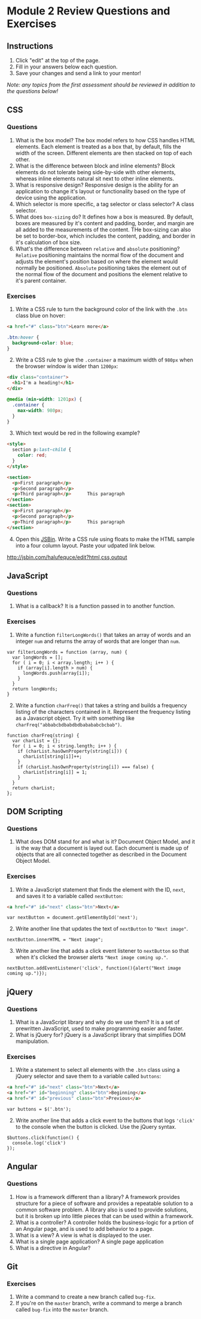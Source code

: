 # Module 2 Review Questions and Exercises

## Instructions

1. Click "edit" at the top of the page.
2. Fill in your answers below each question.
3. Save your changes and send a link to your mentor!

*Note: any topics from the first assessment should be reviewed in addition to the questions below!*

## CSS

### Questions

1. What is the box model? The box model refers to how CSS handles HTML elements. Each element is treated as a box that, by default, fills the width of the screen. Different elements are then stacked on top of each other.
2. What is the difference between block and inline elements? Block elements do not tolerate being side-by-side with other elements, whereas inline elements natural sit next to other inline elements.
3. What is responsive design? Responsive design is the ability for an application to change it's layout or functionality based on the type of device using the application.
4. Which selector is more specific, a tag selector or class selector? A class selector.
5. What does `box-sizing` do? It defines how a box is measured. By default, boxes are measured by it's content and padding, border, and margin are all added to the measurements of the content. THe box-sizing can also be set to border-box, which includes the content, padding, and border in it's calculation of box size.
6. What's the difference between `relative` and `absolute` positioning? `Relative` positioning maintains the normal flow of the document and adjusts the element's position based on where the element would normally be positioned. `Absolute` positioning takes the element out of the normal flow of the document and positions the element relative to it's parent container.

### Exercises

1. Write a CSS rule to turn the background color of the link with the `.btn` class blue on hover:

  ```html
  <a href="#" class="btn">Learn more</a>
  ```
  
  ```css
  .btn:hover {
    background-color: blue;
  }
  ```

2. Write a CSS rule to give the `.container` a maximum width of `980px` when the browser window is wider than `1200px`:

  ```html
  <div class="container">
    <h1>I'm a heading!</h1>
  </div>
  ```
  ```css
  @media (min-width: 1201px) {
    .container {
      max-width: 980px;
    }
  }
  ```

3. Which text would be red in the following example?

  ```html
  <style>
    section p:last-child {
      color: red;
    }
  </style>

  <section>
    <p>First paragraph</p>
    <p>Second paragraph</p>
    <p>Third paragraph</p>      This paragraph
  </section>
  <section>
    <p>First paragraph</p>
    <p>Second paragraph</p>
    <p>Third paragraph</p>      This paragraph
  </section>
  ```

4. Open this [JSBin](http://jsbin.com/qigiwuhepe/1/edit?html,css,output). Write a CSS rule using floats to make the HTML sample into a four column layout. Paste your udpated link below.

http://jsbin.com/halufequce/edit?html,css,output

## JavaScript

### Questions

1. What is a callback? It is a function passed in to another function.

### Exercises

1. Write a function `filterLongWords()` that takes an array of words and an integer `num` and returns the array of words that are longer than `num`.

```
var filterLongWords = function (array, num) {
  var longWords = [];
  for ( i = 0; i < array.length; i++ ) {
    if (array[i].length > num) {
      longWords.push(array[i]);
    }
  }
  return longWords;
}
```

2. Write a function `charFreq()` that takes a string and builds a frequency listing of the characters contained in it. Represent the frequency listing as a Javascript object. Try it with something like `charFreq("abbabcbdbabdbdbabababcbcbab")`.

```
function charFreq(string) {
  var charList = {};
  for ( i = 0; i < string.length; i++ ) {
    if (charList.hasOwnProperty(string[i])) {
      charList[string[i]]++;
    }
    if (charList.hasOwnProperty(string[i]) === false) {
      charList[string[i]] = 1;
    }
  }
  return charList;
};
```

## DOM Scripting

### Questions

1. What does DOM stand for and what is it? Document Object Model, and it is the way that a document is layed out. Each document is made up of objects that are all connected together as described in the Document Object Model.

### Exercises

1. Write a JavaScript statement that finds the element with the ID, `next`, and saves it to a variable called `nextButton`:

  ```html
  <a href="#" id="next" class="btn">Next</a>
  ```
  
  ```
  var nextButton = document.getElementById('next');
  ```

2. Write another line that updates the text of `nextButton` to `"Next image"`.
```
nextButton.innerHTML = "Next image";
```
3. Write another line that adds a click event listener to `nextButton` so that when it's clicked the browser alerts `"Next image coming up."`.
```
nextButton.addEventListener('click', function(){alert("Next image coming up.")});
```

## jQuery

### Questions

1. What is a JavaScript library and why do we use them? It is a set of prewritten JavaScript, used to make programming easier and faster.
2. What is jQuery for? jQuery is a JavaScript library that simplifies DOM manipulation.

### Exercises

1. Write a statement to select all elements with the `.btn` class using a jQuery selector and save them to a variable called `buttons`:

  ```html
  <a href="#" id="next" class="btn">Next</a>
  <a href="#" id="beginning" class="btn">Beginning</a>
  <a href="#" id="previous" class="btn">Previous</a>
```

```
var buttons = $('.btn');
```

2. Write another line that adds a click event to the buttons that logs `'click'` to the console when the button is clicked. Use the jQuery syntax.

```
$buttons.click(function() {
  console.log('click')
});
```

## Angular

### Questions

1. How is a framework different than a library? A framework provides structure for a piece of software and provides a repeatable solution to a common software problem. A library also is used to provide solutions, but it is broken up into little pieces that can be used within a framework.
2. What is a controller? A controller holds the business-logic for a prtion of an Angular page, and is used to add behavior to a page.
3. What is a view? A view is what is displayed to the user.
4. What is a single page application? A single page application
5. What is a directive in Angular?

## Git

### Exercises

1. Write a command to create a new branch called `bug-fix`.
2. If you're on the `master` branch, write a command to merge a branch called `bug-fix` into the `master` branch.
